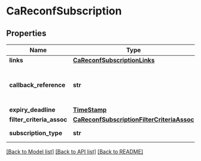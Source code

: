 # CaReconfSubscription

## Properties
Name | Type | Description | Notes
------------ | ------------- | ------------- | -------------
**links** | [**CaReconfSubscriptionLinks**](CaReconfSubscriptionLinks.md) |  | [optional] 
**callback_reference** | **str** | URI selected by the service consumer to receive notifications on the subscribed RNIS information. This shall be included both in the request and in response. | 
**expiry_deadline** | [**TimeStamp**](TimeStamp.md) |  | [optional] 
**filter_criteria_assoc** | [**CaReconfSubscriptionFilterCriteriaAssoc**](CaReconfSubscriptionFilterCriteriaAssoc.md) |  | 
**subscription_type** | **str** | Shall be set to \&quot;CaReconfSubscription\&quot;. | 

[[Back to Model list]](../README.md#documentation-for-models) [[Back to API list]](../README.md#documentation-for-api-endpoints) [[Back to README]](../README.md)

